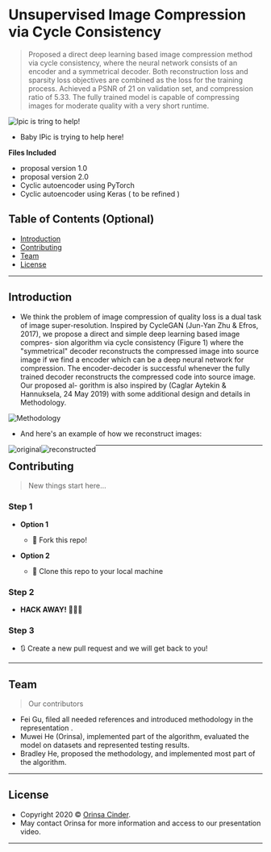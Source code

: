 
# Unsupervised Image Compression via Cycle Consistency

> Proposed a direct deep learning based image compression method via cycle consistency, where the neural network consists of an encoder and a symmetrical decoder. Both reconstruction loss and sparsity loss objectives are combined as the loss for the training process. Achieved a PSNR of 21 on validation set, and compression ratio of 5.33. The fully trained model is capable of compressing images for moderate quality with a very short runtime.


<a><img src="https://tva1.sinaimg.cn/large/007S8ZIlgy1ggd8xns01bj31sz0u0jvn.jpg" title="Ipic is tring to help!" alt="Ipic is tring to help!"></a>

- Baby IPic is trying to help here!


**Files Included**

- proposal version 1.0
- proposal version 2.0
- Cyclic autoencoder using PyTorch
- Cyclic autoencoder using Keras ( to be refined )


## Table of Contents (Optional)


- [Introduction](#Introduction)
- [Contributing](#contributing)
- [Team](#team)
- [License](#license)

---

## Introduction

- We think the problem of image compression of quality loss is a dual task of image super-resolution. Inspired by CycleGAN (Jun-Yan Zhu & Efros, 2017), we propose a direct and simple deep learning based image compres- sion algorithm via cycle consistency (Figure 1) where the "symmetrical" decoder reconstructs the compressed image into source image if we find a encoder which can be a deep neural network for compression. The encoder-decoder is successful whenever the fully trained decoder reconstructs the compressed code into source image. Our proposed al- gorithm is also inspired by (Caglar Aytekin & Hannuksela, 24 May 2019) with some additional design and details in Methodology.

<a><img src="https://tva1.sinaimg.cn/large/007S8ZIlgy1ggd8f3yayyj31hf0u0njs.jpg" title="Methodology" alt="Methodology"></a>

- And here's an example of how we reconstruct images:

<a><img style="float: left;" src="https://tva1.sinaimg.cn/large/007S8ZIlgy1ggd9ay2jhxj30b40b2mya.jpg" title="original" alt="original"> <img style="float: left;" src="https://tva1.sinaimg.cn/large/007S8ZIlgy1ggd9azs22ej30b60b4jsm.jpg" title="reconstructed" alt="reconstructed"> </a>

---

## Contributing

> New things start here...

### Step 1

- **Option 1**
    - 🍴 Fork this repo!

- **Option 2**
    - 👯 Clone this repo to your local machine

### Step 2

- **HACK AWAY!** 🔨🔨🔨

### Step 3

- 🔃 Create a new pull request and we will get back to you!

---

## Team

> Our contributors

- Fei Gu, filed all needed references and introduced methodology in the representation .
- Muwei He (Orinsa), implemented part of the algorithm, evaluated the model on datasets and represented testing results.
- Bradley He, proposed the methodology, and implemented most part of the algorithm.

---

## License

- Copyright 2020 © <a href="https://github.com/OrinsaCinder" target="_blank">Orinsa Cinder</a>.
- May contact Orinsa for more information and access to our presentation video.
---
